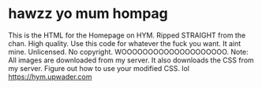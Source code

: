 # hawzz yo mum hompag
This is the HTML for the Homepage on HYM.
Ripped STRAIGHT from the chan. High quality.
Use this code for whatever the fuck you want. It aint mine. Unlicensed. No copyright. WOOOOOOOOOOOOOOOOOOOO.
Note: All images are downloaded from my server. It also downloads the CSS from my server.
Figure out how to use your modified CSS. lol
https://hym.upwader.com
